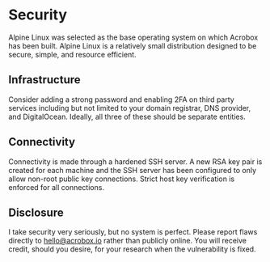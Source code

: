# Security

Alpine Linux was selected as the base operating system on which Acrobox has
been built. Alpine Linux is a relatively small distribution designed to be
secure, simple, and resource efficient.

## Infrastructure

Consider adding a strong password and enabling 2FA on third party services
including but not limited to your domain registrar, DNS provider, and
DigitalOcean. Ideally, all three of these should be separate entities.

## Connectivity

Connectivity is made through a hardened SSH server. A new RSA key pair is
created for each machine and the SSH server has been configured to only allow
non-root public key connections. Strict host key verification is enforced for
all connections.

## Disclosure

I take security very seriously, but no system is perfect. Please report flaws
directly to hello@acrobox.io rather than publicly online. You will receive
credit, should you desire, for your research when the vulnerability is fixed.
